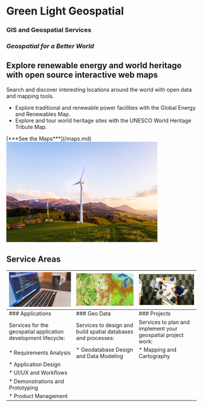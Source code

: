 # Green Light Geospatial
### GIS and Geospatial Services
### *Geospatial for a Better World*
  
## Explore renewable energy and world heritage with open source interactive web maps
<p class="">Search and discover interesting locations around the world with open data and mapping tools. </p>
<ul class="wp-block-list">
<li class="">Explore traditional and renewable power facilities with the Global Energy and Renewables Map. </li>
<li class="">Explore and tour world heritage sites with the UNESCO World Heritage Tribute Map.</li>
</ul>
[***See the Maps***](/maps.md)

<img src="media/wind-turbine-green_mountains.jpg" alt="Wind turbine" width="400">


## Service Areas

| <img src="media/Application-Design.jpg" alt="Application-Design" width="300">  | <img src="media/Landcover-600.jpg" alt="Geo Data" width="300"> | <img src="media/Project-Consulting.jpg" alt="Projects" width="300"> |
|----------|----------|----------|
| ### Applications | ### Geo Data | ### Projects |
|Services for the geospatial application development lifecycle:  |Services to design and build spatial databases and processes:  | Services to plan and implement your geospatial project work:  |
|* Requirements Analysis  |* Geodatabase Design and Data Modeling  |* Mapping and Cartography  |
|* Application Design
|* UI/UX and Workflows
|* Demonstrations and Prototyping
|* Product Management


